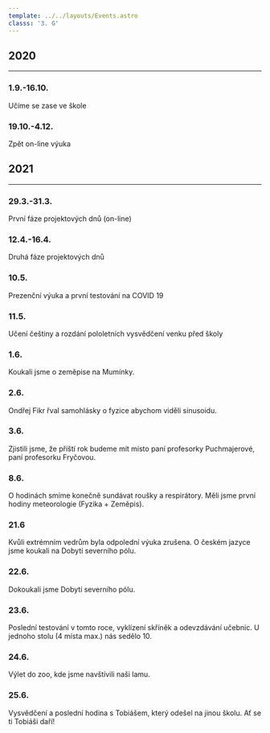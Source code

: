 ```yaml
---
template: ../../layouts/Events.astro
classs: '3. G'
---
```


## 2020
---
### 1.9.-16.10.
Učíme se zase ve škole 

### 19.10.-4.12.
Zpět on-line výuka 

## 2021
---
### 29.3.-31.3.
První fáze projektových dnů (on-line) 

### 12.4.-16.4.
Druhá fáze projektových dnů 

### 10.5.
Prezenční výuka a první testování na COVID 19 

### 11.5.
Učení češtiny a rozdání pololetních vysvědčení venku před školy 

### 1.6.
Koukali jsme o zeměpise na Mumínky. 

### 2.6.
Ondřej Fikr řval samohlásky o fyzice abychom viděli sinusoidu. 

### 3.6.
Zjistili jsme, že příští rok budeme mít místo paní profesorky Puchmajerové, paní profesorku Fryčovou. 

### 8.6.
O hodinách smíme konečně sundávat roušky a respirátory. Měli jsme první hodiny meteorologie (Fyzika + Zeměpis). 

### 21.6
Kvůli extrémním vedrům byla odpolední výuka zrušena. O českém jazyce jsme koukali na Dobytí severního pólu. 

### 22.6.
Dokoukali jsme Dobytí severního pólu. 

### 23.6.
Poslední testování v tomto roce, vyklízení skříněk a odevzdávání učebnic. U jednoho stolu (4 místa max.) nás sedělo 10. 

### 24.6.
Výlet do zoo, kde jsme navštívili naši lamu. 

### 25.6.
Vysvědčení a poslední hodina s Tobiášem, který odešel na jinou školu. Ať se ti Tobiáši daří!  